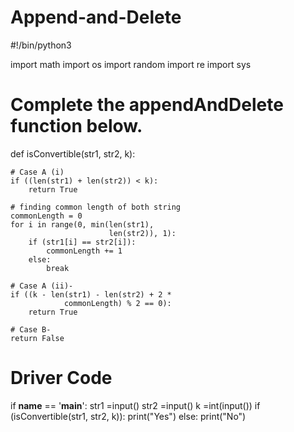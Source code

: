# Append-and-Delete
#!/bin/python3

import math
import os
import random
import re
import sys

# Complete the appendAndDelete function below.
def isConvertible(str1, str2, k): 
      
    # Case A (i) 
    if ((len(str1) + len(str2)) < k): 
        return True
  
    # finding common length of both string 
    commonLength = 0
    for i in range(0, min(len(str1),  
                          len(str2)), 1): 
        if (str1[i] == str2[i]): 
            commonLength += 1
        else: 
            break
  
    # Case A (ii)- 
    if ((k - len(str1) - len(str2) + 2 * 
                commonLength) % 2 == 0): 
        return True
  
    # Case B- 
    return False
  
# Driver Code 
if __name__ == '__main__': 
    str1 =input()
    str2 =input()
    k =int(input())
    if (isConvertible(str1, str2, k)): 
        print("Yes") 
    else: 
        print("No") 
  
    
